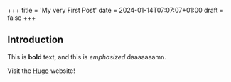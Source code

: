 +++
title = 'My very First Post'
date = 2024-01-14T07:07:07+01:00
draft = false
+++
## Introduction

This is **bold** text, and this is *emphasized* daaaaaaamn.

Visit the [Hugo](https://gohugo.io) website!